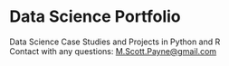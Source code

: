 # Data Science Portfolio
Data Science Case Studies and Projects in Python and R <br>
Contact with any questions: M.Scott.Payne@gmail.com
